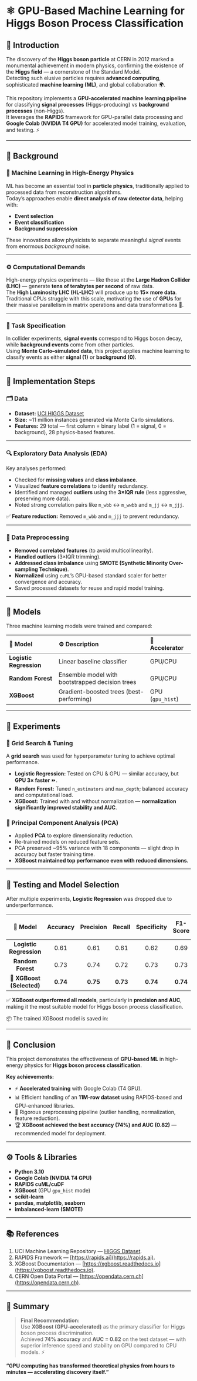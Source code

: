 # ⚛️ GPU-Based Machine Learning for Higgs Boson Process Classification

## 🧠 Introduction
The discovery of the **Higgs boson particle** at CERN in 2012 marked a monumental achievement in modern physics, confirming the existence of the **Higgs field** — a cornerstone of the Standard Model.  
Detecting such elusive particles requires **advanced computing**, sophisticated **machine learning (ML)**, and global collaboration 🌍.

This repository implements a **GPU-accelerated machine learning pipeline** for classifying **signal processes** (Higgs-producing) vs **background processes** (non-Higgs).  
It leverages the **RAPIDS** framework for GPU-parallel data processing and **Google Colab (NVIDIA T4 GPU)** for accelerated model training, evaluation, and testing. ⚡

---

## 🧩 Background

### 🧬 Machine Learning in High-Energy Physics
ML has become an essential tool in **particle physics**, traditionally applied to processed data from reconstruction algorithms.  
Today’s approaches enable **direct analysis of raw detector data**, helping with:
- **Event selection**
- **Event classification**
- **Background suppression**

These innovations allow physicists to separate meaningful *signal* events from enormous *background* noise.

---

### ⚙️ Computational Demands
High-energy physics experiments — like those at the **Large Hadron Collider (LHC)** — generate **tens of terabytes per second** of raw data.  
The **High Luminosity LHC (HL-LHC)** will produce up to **15× more data**.  
Traditional CPUs struggle with this scale, motivating the use of **GPUs** for their massive parallelism in matrix operations and data transformations 🚀.

---

### 🎯 Task Specification
In collider experiments, **signal events** correspond to Higgs boson decay, while **background events** come from other particles.  
Using **Monte Carlo–simulated data**, this project applies machine learning to classify events as either **signal (1)** or **background (0)**.

---

## 🧱 Implementation Steps

### 🗂️ Data
- **Dataset:** [UCI HIGGS Dataset](https://archive.ics.uci.edu/ml/datasets/HIGGS)  
- **Size:** ~11 million instances generated via Monte Carlo simulations.  
- **Features:** 29 total — first column = binary label (1 = signal, 0 = background), 28 physics-based features.  

---

### 🔍 Exploratory Data Analysis (EDA)
Key analyses performed:
- Checked for **missing values** and **class imbalance**.
- Visualized **feature correlations** to identify redundancy.
- Identified and managed **outliers** using the **3×IQR rule** (less aggressive, preserving more data).  
- Noted strong correlation pairs like `m_wbb` ↔ `m_wwbb` and `m_jj` ↔ `m_jjj`.

✅ **Feature reduction:** Removed `m_wbb` and `m_jjj` to prevent redundancy.

---

### 🧹 Data Preprocessing
- **Removed correlated features** (to avoid multicollinearity).  
- **Handled outliers** (3×IQR trimming).  
- **Addressed class imbalance** using **SMOTE (Synthetic Minority Over-sampling Technique)**.  
- **Normalized** using `cuML`’s GPU-based standard scaler for better convergence and accuracy.  
- Saved processed datasets for reuse and rapid model training.

---

## 🤖 Models
Three machine learning models were trained and compared:

| 🔢 Model | ⚙️ Description | 🚀 Accelerator |
|:--|:--|:--|
| **Logistic Regression** | Linear baseline classifier | GPU/CPU |
| **Random Forest** | Ensemble model with bootstrapped decision trees | GPU/CPU |
| **XGBoost** | Gradient-boosted trees (best-performing) | GPU (`gpu_hist`) |

---

## 🧪 Experiments
### 🧮 Grid Search & Tuning
A **grid search** was used for hyperparameter tuning to achieve optimal performance.

- **Logistic Regression:** Tested on CPU & GPU — similar accuracy, but **GPU 3× faster** ⏩.  
- **Random Forest:** Tuned `n_estimators` and `max_depth`; balanced accuracy and computational load.  
- **XGBoost:** Trained with and without normalization — **normalization significantly improved stability and AUC**.

### 🧭 Principal Component Analysis (PCA)
- Applied **PCA** to explore dimensionality reduction.  
- Re-trained models on reduced feature sets.  
- PCA preserved ~95% variance with 18 components — slight drop in accuracy but faster training time.  
- **XGBoost maintained top performance even with reduced dimensions.**

---

## 🧪 Testing and Model Selection
After multiple experiments, **Logistic Regression** was dropped due to underperformance.

| 🧠 Model | Accuracy | Precision | Recall | Specificity | F1-Score | AUC | Training Time (s) |
|:--------:|:---------:|:----------:|:----------:|:----------:|:--------:|:----:|:----------------:|
| **Logistic Regression** | 0.61 | 0.61 | 0.61 | 0.62 | 0.69 | 0.73 | 52 |
| **Random Forest** | 0.73 | 0.74 | 0.72 | 0.73 | 0.73 | 0.80 | 176 |
| **🌟 XGBoost (Selected)** | **0.74** | **0.75** | **0.73** | **0.74** | **0.74** | **0.82** | **132** |

✅ **XGBoost outperformed all models**, particularly in **precision and AUC**, making it the most suitable model for Higgs boson process classification.

📦 The trained XGBoost model is saved in:


------

## 🧭 Conclusion
This project demonstrates the effectiveness of **GPU-based ML** in high-energy physics for **Higgs boson process classification**.

**Key achievements:**
- ⚡ **Accelerated training** with Google Colab (T4 GPU).  
- 📊 Efficient handling of an **11M-row dataset** using RAPIDS-based and GPU-enhanced libraries.  
- 🧩 Rigorous preprocessing pipeline (outlier handling, normalization, feature reduction).  
- 🏆 **XGBoost achieved the best accuracy (74%) and AUC (0.82)** — recommended model for deployment.  

---

## ⚙️ Tools & Libraries
- **Python 3.10**
- **Google Colab (NVIDIA T4 GPU)**
- **RAPIDS cuML/cuDF**
- **XGBoost** (GPU `gpu_hist` mode)
- **scikit-learn**
- **pandas**, **matplotlib**, **seaborn**
- **imbalanced-learn (SMOTE)**

---

## 📚 References  
1. UCI Machine Learning Repository — [HIGGS Dataset](https://archive.ics.uci.edu/ml/datasets/HIGGS).  
2. RAPIDS Framework — [https://rapids.ai](https://rapids.ai).  
3. XGBoost Documentation — [https://xgboost.readthedocs.io](https://xgboost.readthedocs.io).  
4. CERN Open Data Portal — [https://opendata.cern.ch](https://opendata.cern.ch).  

---

## 🏁 Summary
> **Final Recommendation:**  
> Use **XGBoost (GPU-accelerated)** as the primary classifier for Higgs boson process discrimination.  
> Achieved **74% accuracy** and **AUC = 0.82** on the test dataset — with superior inference speed and stability on GPU compared to CPU models. ⚡  

**“GPU computing has transformed theoretical physics from hours to minutes — accelerating discovery itself.”**


